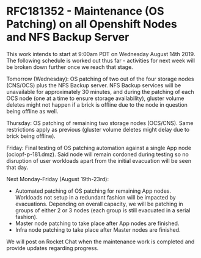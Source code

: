 # RFC181352 - Maintenance (OS Patching) on all Openshift Nodes and NFS Backup Server

This work intends to start at 9:00am PDT on Wednesday August 14th 2019. The following schedule is worked out thus far - activities for next week will be broken down further once we reach that stage.


Tomorrow (Wednesday): OS patching of two out of the four storage nodes (CNS/OCS) plus the NFS Backup server. NFS Backup services will be unavailable for approximately 30 minutes, and during the patching of each OCS node (one at a time to ensure storage availability), gluster volume deletes might not happen if a brick is offline due to the node in question being offline as well.

Thursday: OS patching of remaining two storage nodes (OCS/CNS). Same restrictions apply as previous (gluster volume deletes might delay due to brick being offline).

Friday: Final testing of OS patching automation against a single App node (ociopf-p-181.dmz). Said node will remain cordoned during testing so no disruption of user workloads apart from the initial evacuation will be seen that day.

Next Monday-Friday (August 19th-23rd):
- Automated patching of OS patching for remaining App nodes. Workloads not setup in a redundant fashion will be impacted by evacuations. Depending on overall capacity, we will be patching in groups of either 2 or 3 nodes (each group is still evacuated in a serial fashion).
- Master node patching to take place after App nodes are finished.
- Infra node patching to take place after Master nodes are finished.

We will post on Rocket Chat when the maintenance work is completed and provide updates regarding progress.
